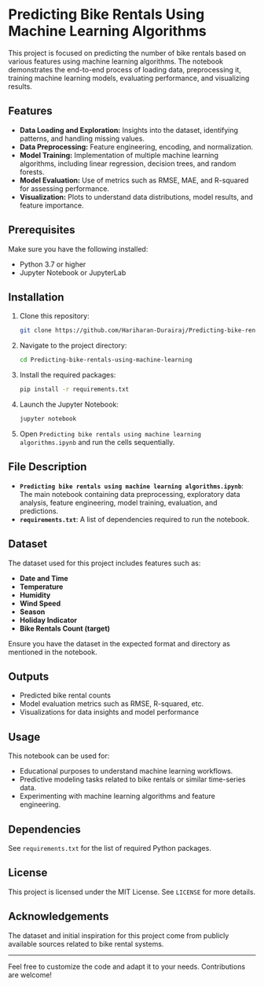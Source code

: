 # Predicting Bike Rentals Using Machine Learning Algorithms

This project is focused on predicting the number of bike rentals based on various features using machine learning algorithms. The notebook demonstrates the end-to-end process of loading data, preprocessing it, training machine learning models, evaluating performance, and visualizing results.

## Features
- **Data Loading and Exploration:** Insights into the dataset, identifying patterns, and handling missing values.
- **Data Preprocessing:** Feature engineering, encoding, and normalization.
- **Model Training:** Implementation of multiple machine learning algorithms, including linear regression, decision trees, and random forests.
- **Model Evaluation:** Use of metrics such as RMSE, MAE, and R-squared for assessing performance.
- **Visualization:** Plots to understand data distributions, model results, and feature importance.

## Prerequisites
Make sure you have the following installed:
- Python 3.7 or higher
- Jupyter Notebook or JupyterLab

## Installation
1. Clone this repository:
   ```bash
   git clone https://github.com/Hariharan-Durairaj/Predicting-bike-rentals-using-machine-learning.git
   ```
2. Navigate to the project directory:
   ```bash
   cd Predicting-bike-rentals-using-machine-learning
   ```
3. Install the required packages:
   ```bash
   pip install -r requirements.txt
   ```
4. Launch the Jupyter Notebook:
   ```bash
   jupyter notebook
   ```
5. Open `Predicting bike rentals using machine learning algorithms.ipynb` and run the cells sequentially.

## File Description
- **`Predicting bike rentals using machine learning algorithms.ipynb`**: The main notebook containing data preprocessing, exploratory data analysis, feature engineering, model training, evaluation, and predictions.
- **`requirements.txt`**: A list of dependencies required to run the notebook.

## Dataset
The dataset used for this project includes features such as:

- **Date and Time**
- **Temperature**
- **Humidity**
- **Wind Speed**
- **Season**
- **Holiday Indicator**
- **Bike Rentals Count (target)**

Ensure you have the dataset in the expected format and directory as mentioned in the notebook.

## Outputs
- Predicted bike rental counts
- Model evaluation metrics such as RMSE, R-squared, etc.
- Visualizations for data insights and model performance

## Usage
This notebook can be used for:
- Educational purposes to understand machine learning workflows.
- Predictive modeling tasks related to bike rentals or similar time-series data.
- Experimenting with machine learning algorithms and feature engineering.

## Dependencies
See `requirements.txt` for the list of required Python packages.

## License
This project is licensed under the MIT License. See `LICENSE` for more details.

## Acknowledgements
The dataset and initial inspiration for this project come from publicly available sources related to bike rental systems. 

---

Feel free to customize the code and adapt it to your needs. Contributions are welcome!


